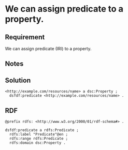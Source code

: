 # We can assign predicate to a property.

## Requirement
We can assign predicate (IRI) to a property.

## Notes

## Solution
```Turtle
<http://example.com/resources/name> a dsc:Property ; 
  dsfdf:predicate <http://example.com/resources/name> . 
```

## RDF
```Turtle
@prefix rdfs: <http://www.w3.org/2000/01/rdf-schema#> .

dsfdf:predicate a rdfs:Predicate ;
  rdfs:label "Predicate"@en ;
  rdfs:range rdfs:Predicate ;
  rdfs:domain dsc:Property .
```
